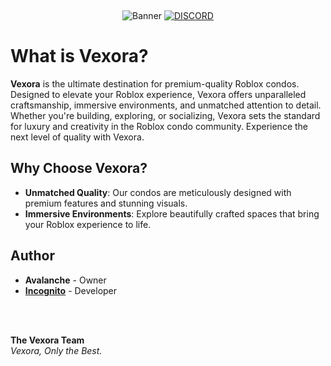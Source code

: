 &nbsp;<div align="center">
  ![Banner](https://github.com/user-attachments/assets/384eb82f-3e44-4d07-b257-c3e26c299970)
  [![DISCORD](https://img.shields.io/badge/Discord-5865F2?style=for-the-badge&logo=discord&logoColor=white)](https://discord.gg/ASRpReWBME)
</div>

# What is Vexora?
**Vexora** is the ultimate destination for premium-quality Roblox condos. Designed to elevate your Roblox experience, Vexora offers unparalleled craftsmanship, immersive environments, and unmatched attention to detail. Whether you're building, exploring, or socializing, Vexora sets the standard for luxury and creativity in the Roblox condo community. Experience the next level of quality with Vexora.
</br>

## Why Choose Vexora?
- **Unmatched Quality**: Our condos are meticulously designed with premium features and stunning visuals.
- **Immersive Environments**: Explore beautifully crafted spaces that bring your Roblox experience to life.

## Author
- **Avalanche** - Owner
- **[Incognito](https://github.com/Incognito-Tabs)** - Developer

</br>
</br>

**The Vexora Team**  
*Vexora, Only the Best.*
